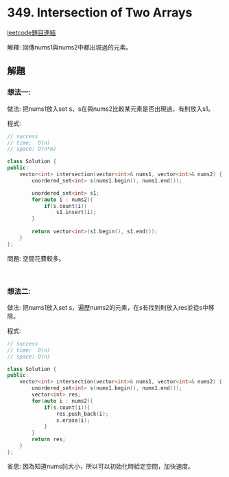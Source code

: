 # 349. Intersection of Two Arrays

[leetcode題目連結](https://leetcode.com/problems/intersection-of-two-arrays/submissions/)

解釋: 回傳nums1與nums2中都出現過的元素。

## 解題

### 想法一:

做法: 把nums1放入set s，s在與nums2比較某元素是否出現過，有則放入s1。

程式:

```c++
// success
// time:  O(n)
// space: O(n*m)

class Solution {
public:
    vector<int> intersection(vector<int>& nums1, vector<int>& nums2) {
        unordered_set<int> s(nums1.begin(), nums1.end());

        unordered_set<int> s1;
        for(auto i : nums2){
            if(s.count(i))
                s1.insert(i);
        }
        
        return vector<int>(s1.begin(), s1.end());
    }
};
```

問題: 空間花費較多。

<br/>

### 想法二:

做法: 把nums1放入set s，遍歷nums2的元素，在s有找到則放入res並從s中移除。

程式:

```c++
// success
// time:  O(n)
// space: O(n)

class Solution {
public:
    vector<int> intersection(vector<int>& nums1, vector<int>& nums2) {
        unordered_set<int> s(nums1.begin(), nums1.end());
        vector<int> res;
        for(auto i : nums2){
            if(s.count(i)){
                res.push_back(i);
                s.erase(i);
            }
        }
        return res;
    }
};
```

省思: 因為知道nums[i]大小，所以可以初始化時給定空間，加快速度。

<br/>

<!--
### 網路解一:

```c++

```
-->
